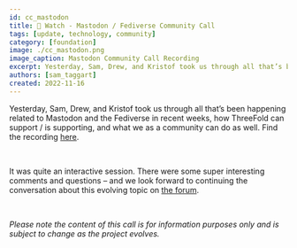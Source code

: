 ```yaml
---
id: cc_mastodon
title: 👀 Watch - Mastodon / Fediverse Community Call
tags: [update, technology, community]
category: [foundation]
image: ./cc_mastodon.png
image_caption: Mastodon Community Call Recording
excerpt: Yesterday, Sam, Drew, and Kristof took us through all that’s been happening related to Mastodon and the Fediverse in recent weeks, how ThreeFold can support / is supporting, and what we as a community can do as well.
authors: [sam_taggart]
created: 2022-11-16
---
```


Yesterday, Sam, Drew, and Kristof took us through all that’s been happening related to Mastodon and the Fediverse in recent weeks, how ThreeFold can support / is supporting, and what we as a community can do as well. Find the recording [here](https://forum.threefold.io/t/mastodon-the-fediverse-community-call-recording/3522).

<br/>

It was quite an interactive session. There were some super interesting comments and questions – and we look forward to continuing the conversation about this evolving topic on [the forum](https://forum.threefold.io/c/threefold-grid-utilization/fediverse/).

<br/>

_Please note the content of this call is for information purposes only and is subject to change as the project evolves._
